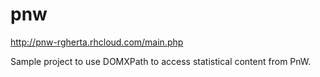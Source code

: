 # pnw
http://pnw-rgherta.rhcloud.com/main.php

Sample project to use DOMXPath to access statistical content from PnW.
